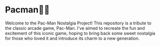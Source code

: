<h1>Pacman👻😀</h1>
<p> Welcome to the Pac-Man Nostalgia Project! This repository is a tribute to the classic arcade game, Pac-Man. I've aimed to recreate the fun and excitement of this iconic game, hoping to bring back some sweet nostalgia for those who loved it and introduce its charm to a new generation.</p>
